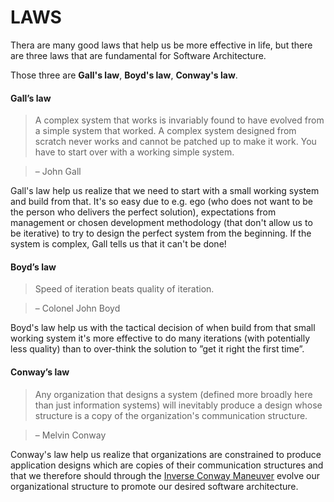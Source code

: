 # LAWS

Thera are many good laws that help us be more effective in life, but there are three laws that are fundamental for Software Architecture.  

Those three are **Gall's law**, **Boyd's law**, **Conway's law**.

#### Gall’s law
>A complex system that works is invariably found to have evolved from a simple system that worked. A complex system designed from scratch never works and cannot be patched up to make it work. You have to start over with a working simple system.  

> – John Gall

Gall's law help us realize that we need to start with a small working system and build from that. It's so easy due to e.g. ego (who does not want to be the person who delivers the perfect solution), expectations from management or chosen development methodology (that don't allow us to be iterative) to try to design the perfect system from the beginning. If the system is complex, Gall tells us that it can't be done!

#### Boyd’s law
>Speed of iteration beats quality of iteration.    

> – Colonel John Boyd

Boyd's law help us with the tactical decision of when build from that small working system it's more effective to do many iterations (with potentially less quality) than to over-think the solution to ”get it right the first time”.

#### Conway’s law
> Any organization that designs a system (defined more broadly here than just information systems) will inevitably produce a design whose structure is a copy of the organization's communication structure.  

> – Melvin Conway

Conway's law help us realize that organizations are constrained to produce application designs which are copies of their communication structures and that we therefore should through the [Inverse Conway Maneuver](http://www.thoughtworks.com/radar/techniques/inverse-conway-maneuver) evolve our organizational structure to promote our desired software architecture.
